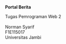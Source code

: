 <strong>Portal Berita</strong>

Tugas Pemrograman Web 2 <br><br>
Norman Syarif<br>
F1E115017<br>
Universitas Jambi<br>
